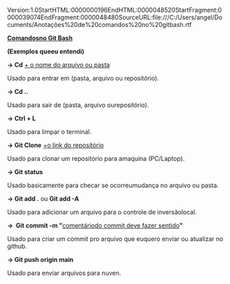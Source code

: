 Version:1.0StartHTML:0000000196EndHTML:0000048520StartFragment:0000039074EndFragment:0000048480SourceURL:file:///C:/Users/angel/Documents/Anotações%20de%20comandos%20no%20gitbash.rtf<style></style>

**<u><span>Comandos<span class="ag-soft-line-break"></span>no Git Bash</span></u>**

**(Exemplos queeu entendi)**

**-> Cd** <u><span>+ o nome do arquivo ou pasta</span></u>

Usado para entrar em (pasta, arquivo ou repositório).

**-> Cd ..**

Usado para sair de (pasta, arquivo ourepositório).

**-> Ctrl + L**

Usado para limpar o terminal.

**-> Git Clone** <u><span>+<span class="ag-soft-line-break"></span>o link do repositório</span></u>

Usado para clonar um repositório para amaquina (PC/Laptop).

**-> Git status**

Usado basicamente para checar se ocorreumudança no arquivo ou pasta.

**-> Git add .** ou **Git add -A**

Usado para adicionar um arquivo para o controle de inversãolocal.

**->  Git commit -m "**<u><span>comentário<span class="ag-soft-line-break"></span>do commit deve fazer sentido</span></u>**"**

Usado para criar um commit pro arquivo que euquero enviar ou atualizar no github.

**-> Git push origin main**

Usado para enviar arquivos para nuven.
